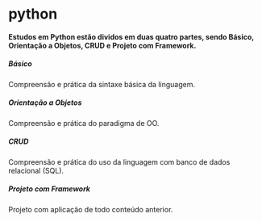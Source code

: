 # python
#### Estudos em Python estão dividos em duas quatro partes, sendo Básico, Orientação a Objetos, CRUD e Projeto com Framework.
##### Básico
Compreensão e prática da sintaxe básica da linguagem.
##### Orientação a Objetos
Compreensão e prática do paradigma de OO.
##### CRUD
Compreensão e prática do uso da linguagem com banco de dados relacional (SQL).
##### Projeto com Framework
Projeto com aplicação de todo conteúdo anterior.
